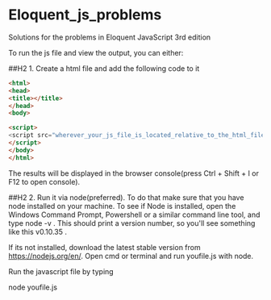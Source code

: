 # Eloquent_js_problems
Solutions for the problems in Eloquent JavaScript 3rd edition


To run the js file and view the output, you can either:

##H2 1. Create a html file and add the following code to it
```html
<html>
<head>
<title></title>
</head>
<body>

<script>
<script src="wherever_your_js_file_is_located_relative_to_the_html_file"></script>
</script>
</body>
</html>
```
The results will be displayed in the browser console(press Ctrl + Shift + I or F12 to open console).

##H2 2. Run it via node(preferred). 
To do that make sure that you have node installed on your machine. To see if Node is installed, open the Windows Command Prompt, Powershell or a similar command line tool, and type node -v . This should print a version number, so you'll see something like this v0.10.35 .

If its not installed, download the latest stable version from https://nodejs.org/en/.
Open cmd or terminal and run youfile.js with node.

Run the javascript file by typing

node youfile.js
